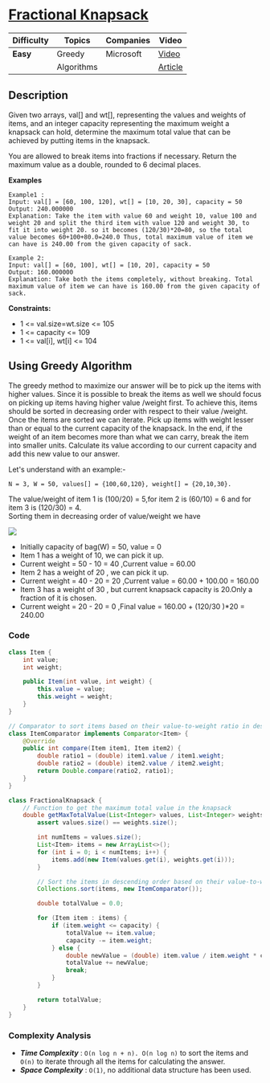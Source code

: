 # [Fractional Knapsack](https://www.geeksforgeeks.org/problems/fractional-knapsack-1587115620/1)

| Difficulty | Topics         | Companies | Video |
| ---------- | -------------- | --------- | ----- |
| **Easy**   | Greedy         | Microsoft | [Video](https://youtu.be/F_DDzYnxO14) |
|            | Algorithms     |           | [Article](https://takeuforward.org/data-structure/fractional-knapsack-problem-greedy-approach/) |

## Description

Given two arrays, val[] and wt[], representing the values and weights of items, and an integer capacity representing the maximum weight a knapsack can hold, determine the maximum total value that can be achieved by putting items in the knapsack. 

You are allowed to break items into fractions if necessary.
Return the maximum value as a double, rounded to 6 decimal places.

**Examples**

```
Example1 :
Input: val[] = [60, 100, 120], wt[] = [10, 20, 30], capacity = 50
Output: 240.000000
Explanation: Take the item with value 60 and weight 10, value 100 and weight 20 and split the third item with value 120 and weight 30, to fit it into weight 20. so it becomes (120/30)*20=80, so the total value becomes 60+100+80.0=240.0 Thus, total maximum value of item we can have is 240.00 from the given capacity of sack. 
```

```
Example 2:
Input: val[] = [60, 100], wt[] = [10, 20], capacity = 50
Output: 160.000000
Explanation: Take both the items completely, without breaking. Total maximum value of item we can have is 160.00 from the given capacity of sack.
```

**Constraints:**
- 1 <= val.size=wt.size <= 105
- 1 <= capacity <= 109
- 1 <= val[i], wt[i] <= 104


## Using Greedy Algorithm

The greedy method to maximize our answer will be to pick up the items with higher values. Since it is possible to break the items as well we should focus on picking up items having higher value /weight first. To achieve this, items should be sorted in decreasing order with respect to their value /weight. Once the items are sorted we can iterate. Pick up items with weight lesser than or equal to the current capacity of the knapsack. In the end, if the weight of an item becomes more than what we can carry, break the item into smaller units. Calculate its value according to our current capacity and add this new value to our answer.

Let's understand with an example:-

```
N = 3, W = 50, values[] = {100,60,120}, weight[] = {20,10,30}.

```
The value/weight of item 1 is (100/20) = 5,for item 2 is (60/10) = 6 and for item 3 is (120/30) = 4.<br>
Sorting them in decreasing order of value/weight we have 

![](https://lh6.googleusercontent.com/MykKGYWNZV6LI1wrcKjxKS2BKfqj5yrjXp9N8RwCBi5_U151TwIIqrBIhQ47we4RmgJwgwKBpc9bVMqq2XpjUrR3atXB_FDjrAhCkk7u7ivLItr_lQmYiSpZccnjQTOgW1KN0QIe)

- Initially capacity of bag(W)  = 50, value = 0
- Item 1 has a weight of 10, we can pick it up. 
- Current weight = 50 - 10 = 40 ,Current value = 60.00
- Item 2  has a weight of 20 , we can pick it up. 
- Current weight = 40 - 20 = 20 ,Current value = 60.00 + 100.00 = 160.00
- Item 3 has a weight of 30 , but current knapsack capacity is 20.Only a fraction of it is chosen.
- Current weight = 20 - 20 = 0 ,Final value = 160.00 + (120/30 )*20 = 240.00

### Code
```java
class Item {
    int value;
    int weight;

    public Item(int value, int weight) {
        this.value = value;
        this.weight = weight;
    }
}

// Comparator to sort items based on their value-to-weight ratio in descending order
class ItemComparator implements Comparator<Item> {
    @Override
    public int compare(Item item1, Item item2) {
        double ratio1 = (double) item1.value / item1.weight;
        double ratio2 = (double) item2.value / item2.weight;
        return Double.compare(ratio2, ratio1);
    }
}

class FractionalKnapsack {
    // Function to get the maximum total value in the knapsack
    double getMaxTotalValue(List<Integer> values, List<Integer> weights, int capacity) {
        assert values.size() == weights.size();

        int numItems = values.size();
        List<Item> items = new ArrayList<>();
        for (int i = 0; i < numItems; i++) {
            items.add(new Item(values.get(i), weights.get(i)));
        }

        // Sort the items in descending order based on their value-to-weight ratio
        Collections.sort(items, new ItemComparator());

        double totalValue = 0.0;

        for (Item item : items) {
            if (item.weight <= capacity) {
                totalValue += item.value;
                capacity -= item.weight;
            } else {
                double newValue = (double) item.value / item.weight * capacity;
                totalValue += newValue;
                break;
            }
        }

        return totalValue;
    }
}
```

### Complexity Analysis

- ***Time Complexity*** : `O(n log n + n). O(n log n)` to sort the items and `O(n)` to iterate through all the items for calculating the answer.
- ***Space Complexity*** : `O(1)`, no additional data structure has been used.
